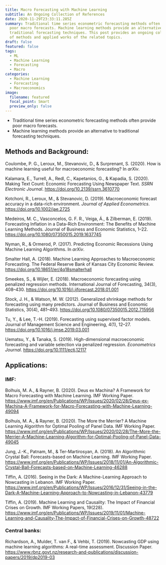 ```yaml
---
title: Macro Forecasting with Machine Learning
subtitle: An Ongoing Collection of References
date: 2020-11-29T23:33:11.285Z
summary: Traditional time series econometric forecasting methods often provide
  poor macro forecasts. Machine learning methods provide an alternative to
  traditional forecasting techniques. This post provides an ongoing collections
  of methods and applied works of the related topics.
draft: false
featured: false
tags:
  - ML
  - Machine Learning
  - Forecasting
  - Macro
categories:
  - Machine Learning
  - Forecasting
  - Macroeconomics
image:
  filename: featured
  focal_point: Smart
  preview_only: false
---
```

* Traditional time series econometric forecasting methods often provide poor macro forecasts.
* Machine learning methods provide an alternative to traditional forecasting techniques.

## Methods and Background:

Coulombe, P. G., Leroux, M., Stevanovic, D., & Surprenant, S. (2020). How is machine learning useful for macroeconomic forecasting? In *arXiv*.

Kalamara, E., Turrell, A., Redl, C., Kapetanios, G., & Kapadia, S. (2020). Making Text Count: Economic Forecasting Using Newspaper Text. *SSRN Electronic Journal*. <https://doi.org/10.2139/ssrn.3610770>

Kotchoni, R., Leroux, M., & Stevanovic, D. (2019). Macroeconomic forecast accuracy in a data-rich environment. *Journal of Applied Econometrics*. https://doi.org/10.1002/jae.2725

Medeiros, M. C., Vasconcelos, G. F. R., Veiga, Á., & Zilberman, E. (2019). Forecasting Inflation in a Data-Rich Environment: The Benefits of Machine Learning Methods. Journal of Business and Economic Statistics, 1–22. <https://doi.org/10.1080/07350015.2019.1637745>

Nyman, R., & Ormerod, P. (2017). Predicting Economic Recessions Using Machine Learning Algorithms. In *arXiv*.

Smalter Hall, A. (2018). Machine Learning Approaches to Macroeconomic Forecasting. The Federal Reserve Bank of Kansas City Economic Review. <https://doi.org/10.18651/er/4q18smalterhall>

Smeekes, S., & Wijler, E. (2018). Macroeconomic forecasting using penalized regression methods. International Journal of Forecasting, 34(3), 408–430. <https://doi.org/10.1016/j.ijforecast.2018.01.001>

Stock, J. H., & Watson, M. W. (2012). Generalized shrinkage methods for forecasting using many predictors. Journal of Business and Economic Statistics, 30(4), 481–493. <https://doi.org/10.1080/07350015.2012.715956>

Tu, Y., & Lee, T.-H. (2019). Forecasting using supervised factor models. Journal of Management Science and Engineering, 4(1), 12–27. <https://doi.org/10.1016/j.jmse.2019.03.001>

Uematsu, Y., & Tanaka, S. (2019). High-dimensional macroeconomic forecasting and variable selection via penalized regression. *Econometrics Journal*. https://doi.org/10.1111/ectj.12117

## Applications:

### IMF:

Bolhuis, M. A., & Rayner, B. (2020). Deus ex Machina? A Framework for Macro Forecasting with Machine Learning. IMF Working Paper. <https://www.imf.org/en/Publications/WP/Issues/2020/02/28/Deus-ex-Machina-A-Framework-for-Macro-Forecasting-with-Machine-Learning-49094>

Bolhuis, M. A., & Rayner, B. (2020). The More the Merrier? A Machine Learning Algorithm for Optimal Pooling of Panel Data. IMF Working Paper. <https://www.imf.org/en/Publications/WP/Issues/2020/02/28/The-More-the-Merrier-A-Machine-Learning-Algorithm-for-Optimal-Pooling-of-Panel-Data-49045>

Jung, J.-K., Patnam, M., & Ter-Martirosyan, A. (2018). An Algorithmic Crystal Ball: Forecasts-based on Machine Learning. IMF Working Paper. <https://www.imf.org/en/Publications/WP/Issues/2018/11/01/An-Algorithmic-Crystal-Ball-Forecasts-based-on-Machine-Learning-46288>

Tiffin, A. (2016). Seeing in the Dark: A Machine-Learning Approach to Nowcasting in Lebanon. IMF Working Paper. <https://www.imf.org/en/Publications/WP/Issues/2016/12/31/Seeing-in-the-Dark-A-Machine-Learning-Approach-to-Nowcasting-in-Lebanon-43779>

Tiffin, A. (2019). Machine Learning and Causality: The Impact of Financial Crises on Growth. IMF Working Papers, 19(228). <https://www.imf.org/en/Publications/WP/Issues/2019/11/01/Machine-Learning-and-Causality-The-Impact-of-Financial-Crises-on-Growth-48722>

### Central banks:

Richardson, A., Mulder, T. van F., & Vehbi, T. (2019). Nowcasting GDP using machine learning algorithms: A real-time assessment. Discussion Paper. <https://www.rbnz.govt.nz/research-and-publications/discussion-papers/2019/dp2019-03>
